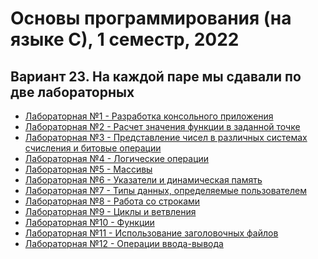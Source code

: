 # Основы программирования (на языке С), 1 семестр, 2022
Вариант 23. На каждой паре мы сдавали по две лабораторных
---
- [Лабораторная №1 - Разработка консольного приложения](https://github.com/Grzegorz134/itmo_prog_1sem_2022/tree/main/Lab1)
- [Лабораторная №2 - Расчет значения функции в заданной точке](https://github.com/Grzegorz134/itmo_prog_1sem_2022/tree/main/Lab2)
- [Лабораторная №3 - Представление чисел в различных системах счисления и битовые операции](https://github.com/Grzegorz134/itmo_prog_1sem_2022/tree/main/Lab3)
- [Лабораторная №4 - Логические операции](https://github.com/Grzegorz134/itmo_prog_1sem_2022/tree/main/Lab4)
- [Лабораторная №5 - Массивы]()
- [Лабораторная №6 - Указатели и динамическая память]()
- [Лабораторная №7 - Типы данных, определяемые пользователем]()
- [Лабораторная №8 - Работа со строками]()
- [Лабораторная №9 - Циклы и ветвления]()
- [Лабораторная №10 - Функции]()
- [Лабораторная №11 - Использование заголовочных файлов]()
- [Лабораторная №12 - Операции ввода-вывода]()
